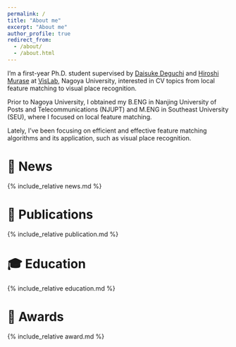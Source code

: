 ```yaml
---
permalink: /
title: "About me"
excerpt: "About me"
author_profile: true
redirect_from: 
  - /about/
  - /about.html
---
```


I’m a first-year Ph.D. student supervised by [Daisuke Deguchi](https://scholar.google.com.hk/citations?hl=zh-CN&user=OO215U0AAAAJ) and [Hiroshi Murase](https://scholar.google.com.hk/citations?hl=zh-CN&user=T2O1-JgAAAAJ) at [VisLab](https://www.vislab.is.i.nagoya-u.ac.jp), Nagoya University, interested in CV topics from local feature matching to visual place recognition.

Prior to Nagoya University, I obtained my B.ENG in Nanjing University of Posts and Telecommunications (NJUPT) and M.ENG in Southeast University (SEU), where I focused on local feature matching.

Lately, I’ve been focusing on efficient and effective feature matching algorithms and its application, such as visual place recognition.


📰 News
======
  {% include_relative news.md %}

📖 Publications
======
  {% include_relative publication.md %}

🎓 Education
======
  {% include_relative education.md %}

🏅 Awards
======
  {% include_relative award.md %}
